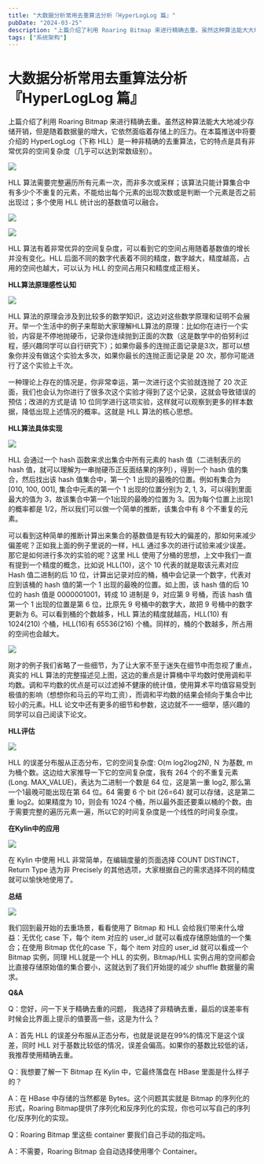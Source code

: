 ```yaml
---
title: "大数据分析常用去重算法分析『HyperLogLog 篇』"
pubDate: "2024-03-25"
description: "上篇介绍了利用 Roaring Bitmap 来进行精确去重。虽然这种算法能大大地减少存储开销，但是随着数据量的增大，它依然面临着存储上的压力。在本篇推送中将要介绍的 HyperLogLog（下称 HLL）是一种非精确的去重算法，它的特点是具有非常优异的空间复杂度（几乎可以达到常数级别）。 HLL ..."
tags: ["系统架构"]
---
```


# 大数据分析常用去重算法分析『HyperLogLog 篇』

上篇介绍了利用 Roaring Bitmap 来进行精确去重。虽然这种算法能大大地减少存储开销，但是随着数据量的增大，它依然面临着存储上的压力。在本篇推送中将要介绍的 HyperLogLog（下称 HLL）是一种非精确的去重算法，它的特点是具有非常优异的空间复杂度（几乎可以达到常数级别）。

![](/images/books/image_11_1.png)

HLL 算法需要完整遍历所有元素一次，而非多次或采样；该算法只能计算集合中有多少个不重复的元素，不能给出每个元素的出现次数或是判断一个元素是否之前出现过；多个使用 HLL 统计出的基数值可以融合。

![](/images/books/image_26.png)

![](/images/books/image_43.png)

HLL 算法有着非常优异的空间复杂度，可以看到它的空间占用随着基数值的增长并没有变化。HLL 后面不同的数字代表着不同的精度，数字越大，精度越高，占用的空间也越大，可以认为 HLL 的空间占用只和精度成正相关。

**HLL算法原理感性认知**

![](/images/books/image_22.png)

HLL 算法的原理会涉及到比较多的数学知识，这边对这些数学原理和证明不会展开。举一个生活中的例子来帮助大家理解HLL算法的原理：比如你在进行一个实验，内容是不停地抛硬币，记录你连续抛到正面的次数（这是数学中的伯努利过程，感兴趣同学可以自行研究下）；如果你最多的连抛正面记录是3次，那可以想象你并没有做这个实验太多次，如果你最长的连抛正面记录是 20 次，那你可能进行了这个实验上千次。

一种理论上存在的情况是，你非常幸运，第一次进行这个实验就连抛了 20 次正面，我们也会认为你进行了很多次这个实验才得到了这个记录，这就会导致错误的预估；改进的方式是请 10 位同学进行这项实验，这样就可以观察到更多的样本数据，降低出现上述情况的概率。这就是 HLL 算法的核心思想。

**HLL算法具体实现**

![](/images/books/image_24.png)

HLL 会通过一个 hash 函数来求出集合中所有元素的 hash 值（二进制表示的 hash 值，就可以理解为一串抛硬币正反面结果的序列），得到一个 hash 值的集合，然后找出该 hash 值集合中，第一个 1 出现的最晚的位置。例如有集合为 \[010, 100, 001], 集合中元素的第一个 1 出现的位置分别为 2, 1, 3，可以得到里面最大的值为 3，故该集合中第一个1出现的最晚的位置为 3。因为每个位置上出现1的概率都是 1/2，所以我们可以做一个简单的推断，该集合中有 8 个不重复的元素。

可以看到这种简单的推断计算出来集合的基数值是有较大的偏差的，那如何来减少偏差呢？正如我上面的例子里说的一样，HLL 通过多次的进行试验来减少误差。那它是如何进行多次的实验的呢？这里 HLL 使用了分桶的思想，上文中我们一直有提到一个精度的概念，比如说 HLL(10)，这个 10 代表的就是取该元素对应 Hash 值二进制的后 10 位，计算出记录对应的桶，桶中会记录一个数字，代表对应到该桶的 hash 值的第一个 1 出现的最晚的位置。如上图，该 hash 值的后 10 位的 hash 值是 0000001001，转成 10 进制是 9，对应第 9 号桶，而该 hash 值第一个 1 出现的位置是第 6 位，比原先 9 号桶中的数字大，故把 9 号桶中的数字更新为 6。可以看到桶的个数越多，HLL 算法的精度就越高，HLL(10) 有 1024(210) 个桶，HLL(16)有 65536(216) 个桶。同样的，桶的个数越多，所占用的空间也会越大。

![](/images/books/image_59.png)

刚才的例子我们省略了一些细节，为了让大家不至于迷失在细节中而忽视了重点，真实的 HLL 算法的完整描述见上图，这边的重点是计算桶中平均数时使用调和平均数。调和平均数的优点是可以过滤掉不健康的统计值，使用算术平均值容易受到极值的影响（想想你和马云的平均工资），而调和平均数的结果会倾向于集合中比较小的元素。HLL 论文中还有更多的细节和参数，这边就不一一细举，感兴趣的同学可以自己阅读下论文。

**HLL评估**

![](/images/books/image_41.png)

HLL 的误差分布服从正态分布，它的空间复杂度: O(m log2log2N), Ｎ 为基数, m 为桶个数。这边给大家推导一下它的空间复杂度，我有 264 个的不重复元素(Long. MAX\_VALUE)，表达为二进制一个数是 64 位，这是第一重 log2, 那么第一个1最晚可能出现在第 64 位。64 需要 6 个 bit (26=64) 就可以存储，这是第二重 log2。如果精度为 10，则会有 1024 个桶，所以最外面还要乘以桶的个数。由于需要完整的遍历元素一遍，所以它的时间复杂度是一个线性的时间复杂度。

**在Kylin中的应用**

![](/images/books/image_3_1.png)

在 Kylin 中使用 HLL 非常简单，在编辑度量的页面选择 COUNT DISTINCT，Return Type 选为非 Precisely 的其他选项，大家根据自己的需求选择不同的精度就可以愉快地使用了。

**总结**

![](/images/books/image_25.png)

我们回到最开始的去重场景，看看使用了 Bitmap 和 HLL 会给我们带来什么增益：无优化 case 下，每个 item 对应的 user\_id 就可以看成存储原始值的一个集合；在使用 Bitmap 优化的case 下，每个 item 对应的 user\_id 就可以看成一个 Bitmap 实例，同理 HLL就是一个 HLL 的实例，Bitmap/HLL 实例占用的空间都会比直接存储原始值的集合要小，这就达到了我们开始提的减少 shuffle 数据量的需求。

**Q\&A**

Q：您好，问一下关于精确去重的问题， 我选择了非精确去重，最后的误差率有时候会比界面上提示的值要高一些，这是为什么？

A：首先 HLL 的误差分布服从正态分布，也就是说是在99%的情况下是这个误差，同时 HLL 对于基数比较低的情况，误差会偏高。如果你的基数比较低的话，我推荐使用精确去重。

Q：我想要了解一下 Bitmap 在 Kylin 中，它最终落盘在 HBase 里面是什么样子的？

A：在 HBase 中存储的当然都是 Bytes。这个问题其实就是 Bitmap 的序列化的形式，Roaring Bitmap提供了序列化和反序列化的实现，你也可以写自己的序列化/反序列化的实现。

Q：Roaring Bitmap 里这些 container 要我们自己手动的指定吗。

A：不需要，Roaring Bitmap 会自动选择使用哪个 Container。
